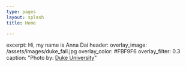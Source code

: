 ```yaml
---
type: pages
layout: splash
title: Home

---
```




excerpt: Hi, my name is Anna Dai
header:
  overlay_image: /assets/images/duke_fall.jpg
  overlay_color: #FBF9F6
  overlay_filter: 0.3
caption: "Photo by: [Duke University](https://www.facebook.com/DukeUniv/photos/pcb.10158247929666475/10158247928966475/)"